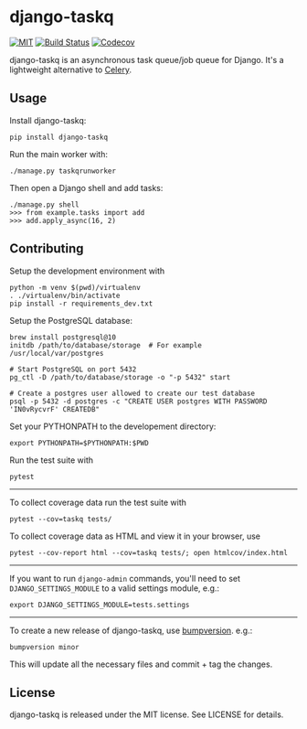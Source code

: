 # django-taskq

[![MIT](https://img.shields.io/github/license/ipsosante/django-taskq.svg)](https://tldrlegal.com/license/mit-license)
[![Build Status](https://img.shields.io/endpoint.svg?url=https%3A%2F%2Factions-badge.atrox.dev%2Fipsosante%2Fdjango-taskq%2Fbadge&style=flat)](https://actions-badge.atrox.dev/ipsosante/django-taskq/goto)
[![Codecov](https://img.shields.io/codecov/c/github/ipsosante/django-taskq/master.svg)](https://codecov.io/gh/ipsosante/django-taskq)

django-taskq is an asynchronous task queue/job queue for Django. It's a lightweight alternative to [Celery](http://www.celeryproject.org/).

## Usage

Install django-taskq:

    pip install django-taskq


Run the main worker with:

    ./manage.py taskqrunworker

Then open a Django shell and add tasks:

    ./manage.py shell
    >>> from example.tasks import add
    >>> add.apply_async(16, 2)

## Contributing

Setup the development environment with

    python -m venv $(pwd)/virtualenv
    . ./virtualenv/bin/activate
	pip install -r requirements_dev.txt

Setup the PostgreSQL database:

    brew install postgresql@10
    initdb /path/to/database/storage  # For example /usr/local/var/postgres

    # Start PostgreSQL on port 5432
    pg_ctl -D /path/to/database/storage -o "-p 5432" start

    # Create a postgres user allowed to create our test database
    psql -p 5432 -d postgres -c "CREATE USER postgres WITH PASSWORD 'IN0vRycvrF' CREATEDB"

Set your PYTHONPATH to the developement directory:

    export PYTHONPATH=$PYTHONPATH:$PWD

Run the test suite with

    pytest


----------

To collect coverage data run the test suite with

    pytest --cov=taskq tests/

To collect coverage data as HTML and view it in your browser, use

    pytest --cov-report html --cov=taskq tests/; open htmlcov/index.html

----------

If you want to run `django-admin` commands, you'll need to set `DJANGO_SETTINGS_MODULE` to a valid settings module, e.g.:

    export DJANGO_SETTINGS_MODULE=tests.settings


----------

To create a new release of django-taskq, use [bumpversion](https://pypi.org/project/bumpversion/). e.g.:

    bumpversion minor
    
This will update all the necessary files and commit + tag the changes.

## License

django-taskq is released under the MIT license. See LICENSE for details.

